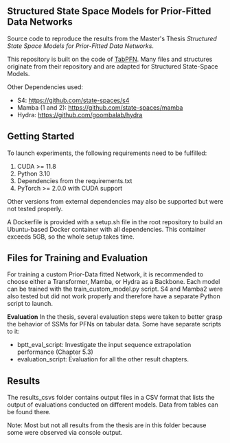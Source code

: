 ## Structured State Space Models for Prior-Fitted Data Networks

Source code to reproduce the results from the Master's Thesis _Structured State Space Models for Prior-Fitted Data Networks_.

This repository is built on the code of [TabPFN](https://github.com/automl/TabPFN). Many files and structures originate from their repository and are adapted for Structured State-Space Models.

Other Dependencies used:

- S4: https://github.com/state-spaces/s4
- Mamba (1 and 2): https://github.com/state-spaces/mamba
- Hydra: https://github.com/goombalab/hydra

## Getting Started

To launch experiments, the following requirements need to be fulfilled:

1. CUDA >= 11.8
2. Python 3.10
3. Dependencies from the requirements.txt
4. PyTorch >= 2.0.0 with CUDA support

Other versions from external dependencies may also be supported but were not tested properly.

A Dockerfile is provided with a setup.sh file in the root repository to build an Ubuntu-based Docker container with all dependencies. This container exceeds 5GB, so the whole setup takes time.

## Files for Training and Evaluation

For training a custom Prior-Data fitted Network, it is recommended to choose either a Transformer, Mamba, or Hydra as a Backbone. Each model can be trained with the train_custom_model.py script.
S4 and Mamba2 were also tested but did not work properly and therefore have a separate Python script to launch.

**Evaluation**
In the thesis, several evaluation steps were taken to better grasp the behavior of SSMs for PFNs on tabular data. Some have separate scripts to it:

- bptt_eval_script: Investigate the input sequence extrapolation performance (Chapter 5.3)
- evaluation_script: Evaluation for all the other result chapters.

## Results

The results_csvs folder contains output files in a CSV format that lists the output of evaluations conducted on different models. Data from tables can be found there.

Note: Most but not all results from the thesis are in this folder because some were observed via console output.

